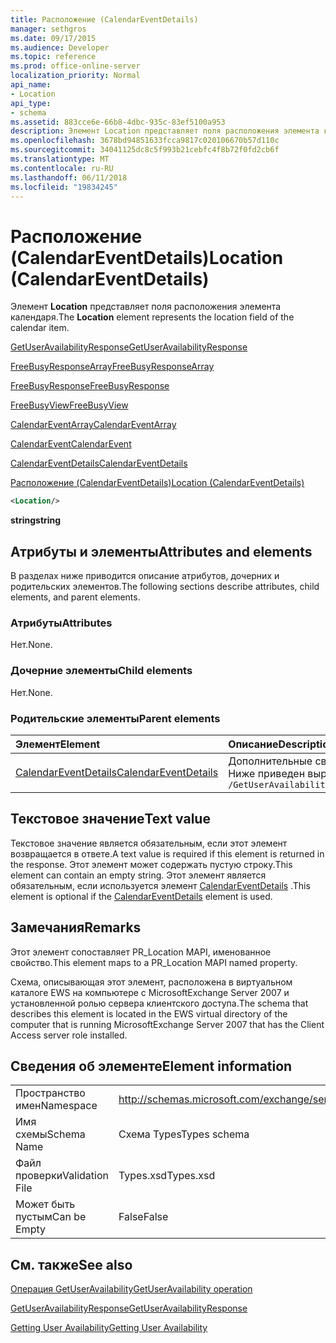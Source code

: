 ```yaml
---
title: Расположение (CalendarEventDetails)
manager: sethgros
ms.date: 09/17/2015
ms.audience: Developer
ms.topic: reference
ms.prod: office-online-server
localization_priority: Normal
api_name:
- Location
api_type:
- schema
ms.assetid: 883cce6e-66b8-4dbc-935c-83ef5100a953
description: Элемент Location представляет поля расположения элемента календаря.
ms.openlocfilehash: 3678bd94851633fcca9817c020106670b57d110c
ms.sourcegitcommit: 34041125dc8c5f993b21cebfc4f8b72f0fd2cb6f
ms.translationtype: MT
ms.contentlocale: ru-RU
ms.lasthandoff: 06/11/2018
ms.locfileid: "19834245"
---
```

# <a name="location-calendareventdetails"></a><span data-ttu-id="e5c98-103">Расположение (CalendarEventDetails)</span><span class="sxs-lookup"><span data-stu-id="e5c98-103">Location (CalendarEventDetails)</span></span>

<span data-ttu-id="e5c98-104">Элемент **Location** представляет поля расположения элемента календаря.</span><span class="sxs-lookup"><span data-stu-id="e5c98-104">The **Location** element represents the location field of the calendar item.</span></span> 
  
[<span data-ttu-id="e5c98-105">GetUserAvailabilityResponse</span><span class="sxs-lookup"><span data-stu-id="e5c98-105">GetUserAvailabilityResponse</span></span>](getuseravailabilityresponse.md)
  
[<span data-ttu-id="e5c98-106">FreeBusyResponseArray</span><span class="sxs-lookup"><span data-stu-id="e5c98-106">FreeBusyResponseArray</span></span>](freebusyresponsearray.md)
  
[<span data-ttu-id="e5c98-107">FreeBusyResponse</span><span class="sxs-lookup"><span data-stu-id="e5c98-107">FreeBusyResponse</span></span>](freebusyresponse.md)
  
[<span data-ttu-id="e5c98-108">FreeBusyView</span><span class="sxs-lookup"><span data-stu-id="e5c98-108">FreeBusyView</span></span>](freebusyview.md)
  
[<span data-ttu-id="e5c98-109">CalendarEventArray</span><span class="sxs-lookup"><span data-stu-id="e5c98-109">CalendarEventArray</span></span>](calendareventarray.md)
  
[<span data-ttu-id="e5c98-110">CalendarEvent</span><span class="sxs-lookup"><span data-stu-id="e5c98-110">CalendarEvent</span></span>](calendarevent.md)
  
[<span data-ttu-id="e5c98-111">CalendarEventDetails</span><span class="sxs-lookup"><span data-stu-id="e5c98-111">CalendarEventDetails</span></span>](calendareventdetails.md)
  
[<span data-ttu-id="e5c98-112">Расположение (CalendarEventDetails)</span><span class="sxs-lookup"><span data-stu-id="e5c98-112">Location (CalendarEventDetails)</span></span>](location-calendareventdetails.md)
  
```xml
<Location/>
```

 <span data-ttu-id="e5c98-113">**string**</span><span class="sxs-lookup"><span data-stu-id="e5c98-113">**string**</span></span>
## <a name="attributes-and-elements"></a><span data-ttu-id="e5c98-114">Атрибуты и элементы</span><span class="sxs-lookup"><span data-stu-id="e5c98-114">Attributes and elements</span></span>

<span data-ttu-id="e5c98-115">В разделах ниже приводится описание атрибутов, дочерних и родительских элементов.</span><span class="sxs-lookup"><span data-stu-id="e5c98-115">The following sections describe attributes, child elements, and parent elements.</span></span>
  
### <a name="attributes"></a><span data-ttu-id="e5c98-116">Атрибуты</span><span class="sxs-lookup"><span data-stu-id="e5c98-116">Attributes</span></span>

<span data-ttu-id="e5c98-117">Нет.</span><span class="sxs-lookup"><span data-stu-id="e5c98-117">None.</span></span>
  
### <a name="child-elements"></a><span data-ttu-id="e5c98-118">Дочерние элементы</span><span class="sxs-lookup"><span data-stu-id="e5c98-118">Child elements</span></span>

<span data-ttu-id="e5c98-119">Нет.</span><span class="sxs-lookup"><span data-stu-id="e5c98-119">None.</span></span>
  
### <a name="parent-elements"></a><span data-ttu-id="e5c98-120">Родительские элементы</span><span class="sxs-lookup"><span data-stu-id="e5c98-120">Parent elements</span></span>

|<span data-ttu-id="e5c98-121">**Элемент**</span><span class="sxs-lookup"><span data-stu-id="e5c98-121">**Element**</span></span>|<span data-ttu-id="e5c98-122">**Описание**</span><span class="sxs-lookup"><span data-stu-id="e5c98-122">**Description**</span></span>|
|:-----|:-----|
|[<span data-ttu-id="e5c98-123">CalendarEventDetails</span><span class="sxs-lookup"><span data-stu-id="e5c98-123">CalendarEventDetails</span></span>](calendareventdetails.md) <br/> |<span data-ttu-id="e5c98-124">Дополнительные сведения для события календаря.</span><span class="sxs-lookup"><span data-stu-id="e5c98-124">Provides additional information for a calendar event.</span></span>  <br/> <span data-ttu-id="e5c98-125">Ниже приведен выражение XPath для этого элемента.</span><span class="sxs-lookup"><span data-stu-id="e5c98-125">The following is the XPath expression to this element:</span></span>  <br/>  `/GetUserAvailabilityResponse/FreeBusyResponseArray/FreeBusyResponse/FreeBusyView/CalendarEventArray/CalendarEvent[i]/CalendarEventDetails` <br/> |
   
## <a name="text-value"></a><span data-ttu-id="e5c98-126">Текстовое значение</span><span class="sxs-lookup"><span data-stu-id="e5c98-126">Text value</span></span>

<span data-ttu-id="e5c98-127">Текстовое значение является обязательным, если этот элемент возвращается в ответе.</span><span class="sxs-lookup"><span data-stu-id="e5c98-127">A text value is required if this element is returned in the response.</span></span> <span data-ttu-id="e5c98-128">Этот элемент может содержать пустую строку.</span><span class="sxs-lookup"><span data-stu-id="e5c98-128">This element can contain an empty string.</span></span> <span data-ttu-id="e5c98-129">Этот элемент является обязательным, если используется элемент [CalendarEventDetails](calendareventdetails.md) .</span><span class="sxs-lookup"><span data-stu-id="e5c98-129">This element is optional if the [CalendarEventDetails](calendareventdetails.md) element is used.</span></span> 
  
## <a name="remarks"></a><span data-ttu-id="e5c98-130">Замечания</span><span class="sxs-lookup"><span data-stu-id="e5c98-130">Remarks</span></span>

<span data-ttu-id="e5c98-131">Этот элемент сопоставляет PR_Location MAPI, именованное свойство.</span><span class="sxs-lookup"><span data-stu-id="e5c98-131">This element maps to a PR_Location MAPI named property.</span></span>
  
<span data-ttu-id="e5c98-132">Схема, описывающая этот элемент, расположена в виртуальном каталоге EWS на компьютере с MicrosoftExchange Server 2007 и установленной ролью сервера клиентского доступа.</span><span class="sxs-lookup"><span data-stu-id="e5c98-132">The schema that describes this element is located in the EWS virtual directory of the computer that is running MicrosoftExchange Server 2007 that has the Client Access server role installed.</span></span>
  
## <a name="element-information"></a><span data-ttu-id="e5c98-133">Сведения об элементе</span><span class="sxs-lookup"><span data-stu-id="e5c98-133">Element information</span></span>

|||
|:-----|:-----|
|<span data-ttu-id="e5c98-134">Пространство имен</span><span class="sxs-lookup"><span data-stu-id="e5c98-134">Namespace</span></span>  <br/> |http://schemas.microsoft.com/exchange/services/2006/types  <br/> |
|<span data-ttu-id="e5c98-135">Имя схемы</span><span class="sxs-lookup"><span data-stu-id="e5c98-135">Schema Name</span></span>  <br/> |<span data-ttu-id="e5c98-136">Схема Types</span><span class="sxs-lookup"><span data-stu-id="e5c98-136">Types schema</span></span>  <br/> |
|<span data-ttu-id="e5c98-137">Файл проверки</span><span class="sxs-lookup"><span data-stu-id="e5c98-137">Validation File</span></span>  <br/> |<span data-ttu-id="e5c98-138">Types.xsd</span><span class="sxs-lookup"><span data-stu-id="e5c98-138">Types.xsd</span></span>  <br/> |
|<span data-ttu-id="e5c98-139">Может быть пустым</span><span class="sxs-lookup"><span data-stu-id="e5c98-139">Can be Empty</span></span>  <br/> |<span data-ttu-id="e5c98-140">False</span><span class="sxs-lookup"><span data-stu-id="e5c98-140">False</span></span>  <br/> |
   
## <a name="see-also"></a><span data-ttu-id="e5c98-141">См. также</span><span class="sxs-lookup"><span data-stu-id="e5c98-141">See also</span></span>



[<span data-ttu-id="e5c98-142">Операция GetUserAvailability</span><span class="sxs-lookup"><span data-stu-id="e5c98-142">GetUserAvailability operation</span></span>](getuseravailability-operation.md)
  
[<span data-ttu-id="e5c98-143">GetUserAvailabilityResponse</span><span class="sxs-lookup"><span data-stu-id="e5c98-143">GetUserAvailabilityResponse</span></span>](getuseravailabilityresponse.md)


[<span data-ttu-id="e5c98-144">Getting User Availability</span><span class="sxs-lookup"><span data-stu-id="e5c98-144">Getting User Availability</span></span>](http://msdn.microsoft.com/library/d4133fcb-9b0f-4e6b-aadf-a389da83516a%28Office.15%29.aspx)

